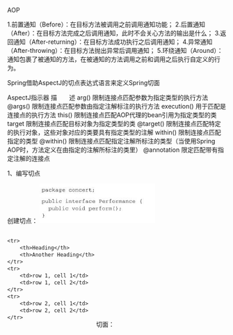 AOP

1.前置通知（Before）：在目标方法被调用之前调用通知功能； 2.后置通知（After）：在目标方法完成之后调用通知，此时不会关心方法的输出是什么； 3.返回通知（After-returning）：在目标方法成功执行之后调用通知； 4.异常通知（After-throwing）：在目标方法抛出异常后调用通知； 5.环绕通知（Around）：通知包裹了被通知的方法，在被通知的方法调用之前和调用之后执行自定义的行为。

Spring借助AspectJ的切点表达式语言来定义Spring切面

AspectJ指示器 描　　述
arg() 限制连接点匹配参数为指定类型的执行方法
@args() 限制连接点匹配参数由指定注解标注的执行方法
execution() 用于匹配是连接点的执行方法
this() 限制连接点匹配AOP代理的bean引用为指定类型的类
target 限制连接点匹配目标对象为指定类型的类
@target() 限制连接点匹配特定的执行对象，这些对象对应的类要具有指定类型的注解
within() 限制连接点匹配指定的类型
@within() 限制连接点匹配指定注解所标注的类型（当使用Spring AOP时，方法定义在由指定的注解所标注的类里）
@annotation 限定匹配带有指定注解的连接点

1、编写切点

创建切点：
![spring1](https://github.com/hhjuliet/study/blob/master/img/spring1.jpg)
<div style="display:inline-block;">
	
	<tr>
		<th>Heading</th>
		<th>Another Heading</th>
	</tr>
	<tr>
		<td>row 1, cell 1</td>
		<td>row 1, cell 2</td>
	</tr>
	<tr>
		<td>row 2, cell 1</td>
		<td>row 2, cell 2</td>
	</tr>
	
</div>
切面：

